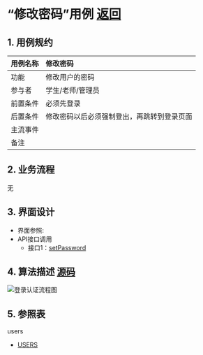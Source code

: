 # “修改密码”用例 [返回](../README.md)
## 1. 用例规约

|用例名称|修改密码|
|-------|:-------------|
|功能|修改用户的密码|
|参与者|学生/老师/管理员|
|前置条件|必须先登录|
|后置条件|修改密码以后必须强制登出，再跳转到登录页面|
|主流事件| |
|备注| |

## 2. 业务流程
无

## 3. 界面设计
- 界面参照: 
- API接口调用
    - 接口1：[setPassword](../接口/setPassword.md)

## 4. 算法描述 [源码](../src/登录认证流程图.puml)
![登录认证流程图](../登录认证流程图.png)
    
## 5. 参照表
users
- [USERS](../数据库设计.md/#USERS)


